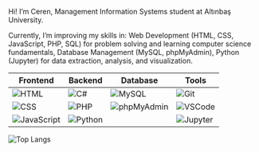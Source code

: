 Hi! I’m Ceren, Management Information Systems student at Altınbaş University.

Currently, I’m improving my skills in:
Web Development (HTML, CSS, JavaScript, PHP, SQL) for problem solving and learning computer science fundamentals, Database Management (MySQL, phpMyAdmin), Python (Jupyter) for data extraction, analysis, and visualization.


| Frontend                                                             | Backend                                                        | Database                                                           | Tools                                                                            |
| -------------------------------------------------------------------- | -------------------------------------------------------------- | ------------------------------------------------------------------ | -------------------------------------------------------------------------------- |
| ![HTML](https://img.icons8.com/color/48/000000/html-5.png)           | ![C#](https://img.icons8.com/color/48/000000/c-sharp-logo.png) | ![MySQL](https://img.icons8.com/color/48/000000/mysql-logo.png)    | ![Git](https://img.icons8.com/color/48/000000/git.png)                           |
| ![CSS](https://img.icons8.com/color/48/000000/css3.png)              | ![PHP](https://img.icons8.com/color/48/000000/php.png)         | ![phpMyAdmin](https://img.icons8.com/color/48/000000/database.png) | ![VSCode](https://img.icons8.com/color/48/000000/visual-studio-code-2019.png)    |
| ![JavaScript](https://img.icons8.com/color/48/000000/javascript.png) | ![Python](https://img.icons8.com/color/48/000000/python.png)   |                                                                    | ![Jupyter](https://upload.wikimedia.org/wikipedia/commons/3/38/Jupyter_logo.svg) |



![Top Langs](https://github-readme-stats.vercel.app/api/top-langs/?username=cerensinen&layout=compact&theme=radical)


